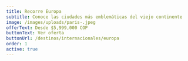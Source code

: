 ```yaml
---
title: Recorre Europa
subtitle: Conoce las ciudades más emblemáticas del viejo continente
image: /images/uploads/paris-.jpeg
offerText: Desde $5,999,000 COP
buttonText: Ver oferta
buttonUrl: /destinos/internacionales/europa
order: 1
active: true
---
```

